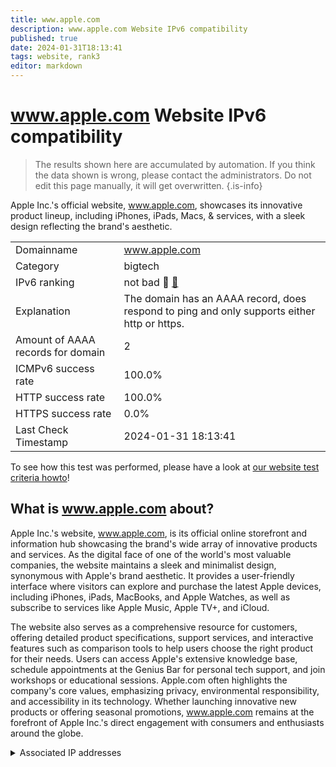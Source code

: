 ```yaml
---
title: www.apple.com
description: www.apple.com Website IPv6 compatibility
published: true
date: 2024-01-31T18:13:41
tags: website, rank3
editor: markdown
---
```


# www.apple.com Website IPv6 compatibility

> The results shown here are accumulated by automation. If you think the data shown is wrong, please contact the administrators. 
> Do not edit this page manually, it will get overwritten.
{.is-info}

Apple Inc.'s official website, www.apple.com, showcases its innovative product lineup, including iPhones, iPads, Macs, & services, with a sleek design reflecting the brand's aesthetic.


|   |   |
| - | - |
| Domainname | www.apple.com
| Category | bigtech |
| IPv6 ranking | not bad :3rd_place_medal: [🔗](/howto/ranking) |
| Explanation | The domain has an AAAA record, does respond to ping and only supports either http or https. |
| Amount of AAAA records for domain | 2 |
| ICMPv6 success rate | 100.0%|
| HTTP success rate | 100.0% |
| HTTPS success rate | 0.0% |
| Last Check Timestamp | 2024-01-31 18:13:41 |

To see how this test was performed, please have a look at [our website test criteria howto](/howto/testcriteria/website)!


## What is www.apple.com about?
Apple Inc.'s website, www.apple.com, is its official online storefront and information hub showcasing the brand's wide array of innovative products and services. As the digital face of one of the world's most valuable companies, the website maintains a sleek and minimalist design, synonymous with Apple's brand aesthetic. It provides a user-friendly interface where visitors can explore and purchase the latest Apple devices, including iPhones, iPads, MacBooks, and Apple Watches, as well as subscribe to services like Apple Music, Apple TV+, and iCloud.

The website also serves as a comprehensive resource for customers, offering detailed product specifications, support services, and interactive features such as comparison tools to help users choose the right product for their needs. Users can access Apple's extensive knowledge base, schedule appointments at the Genius Bar for personal tech support, and join workshops or educational sessions. Apple.com often highlights the company's core values, emphasizing privacy, environmental responsibility, and accessibility in its technology. Whether launching innovative new products or offering seasonal promotions, www.apple.com remains at the forefront of Apple Inc.'s direct engagement with consumers and enthusiasts around the globe.



<details>
<summary>Associated IP addresses</summary>

2a02:26f0:c6:38e::1aca

2a02:26f0:c6:39c::1aca

</details>
